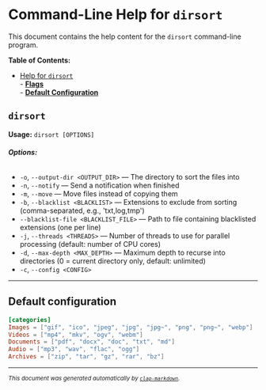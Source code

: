 # Command-Line Help for `dirsort`

This document contains the help content for the `dirsort` command-line program.

**Table of Contents:**

<!--toc:start-->
- [Help for `dirsort`](#command-line-help-for-dirsort)\
      - [**Flags**](#dirsort)\
      - [**Default Configuration**](#default-configuration)
<!--toc:end-->

## `dirsort`

**Usage:** `dirsort [OPTIONS]`

###### **Options:**

- `-o`, `--output-dir <OUTPUT_DIR>` — The directory to sort the files into
- `-n`, `--notify` — Send a notification when finished
- `-m`, `--move` — Move files instead of copying them
- `-b`, `--blacklist <BLACKLIST>` — Extensions to exclude from sorting (comma-separated, e.g., 'txt,log,tmp')
- `--blacklist-file <BLACKLIST_FILE>` — Path to file containing blacklisted extensions (one per line)
- `-j`, `--threads <THREADS>` — Number of threads to use for parallel processing (default: number of CPU cores)
- `-d`, `--max-depth <MAX_DEPTH>` — Maximum depth to recurse into directories (0 = current directory only, default: unlimited)
- `-c`, `--config <CONFIG>`

<hr/>

## Default configuration

```toml
[categories]
Images = ["gif", "ico", "jpeg", "jpg", "jpg~", "png", "png~", "webp"]
Videos = ["mp4", "mkv", "ogv", "webm"]
Documents = ["pdf", "docx", "doc", "txt", "md"]
Audio = ["mp3", "wav", "flac", "ogg"]
Archives = ["zip", "tar", "gz", "rar", "bz"]
```

<hr/>

<small><i>
    This document was generated automatically by
    <a href="https://crates.io/crates/clap-markdown"><code>clap-markdown</code></a>.
</i></small>
